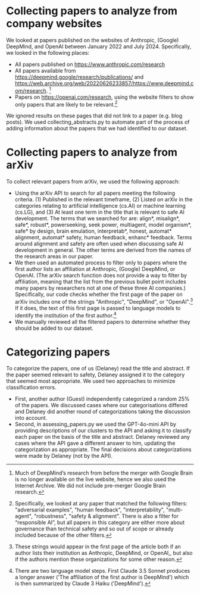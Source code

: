# Collecting papers to analyze from company websites
We looked at papers published on the websites of Anthropic, (Google) DeepMind, and OpenAI between January 2022 and July 2024. Specifically, we looked in the following places:
* All papers published on https://www.anthropic.com/research
* All papers available from https://deepmind.google/research/publications/ and https://web.archive.org/web/20220626233857/https://www.deepmind.com/research. [^1]
* Papers on https://openai.com/research, using the website filters to show only papers that are likely to be relevant.[^2]

We ignored results on these pages that did not link to a paper (e.g. blog posts). We used collecting_abstracts.py to automate part of the process of adding information about the papers that we had identified to our dataset.

# Collecting papers to analyze from arXiv
To collect relevant papers from arXiv, we used the following approach:
* Using the arXiv API to search for all papers meeting the following criteria. (1) Published in the relevant timeframe, (2) Listed on arXiv in the categories relating to artificial intelligence (cs.AI) or machine learning (cs.LG), and (3) At least one term in the title that is relevant to safe AI development. The terms that we searched for are: align*, misalign*, safe*, robust*, powerseeking, seek power, multiagent, model organism*, safe* by design, brain emulation, interpretab*, honest, automat* alignment, automat* safety, human feedback, enhanc* feedback. Terms around alignment and safety are often used when discussing safe AI development in general. The other terms are derived from the names of the research areas in our paper.
* We then used an automated process to filter only to papers where the first author lists an affiliation at Anthropic, (Google) DeepMind, or OpenAI. (The arXiv search function does not provide a way to filter by affiliation, meaning that the list from the previous bullet point includes many papers by researchers not at one of these three AI companies.) Specifically, our code checks whether the first page of the paper on arXiv includes one of the strings "Anthropic", "DeepMind", or "OpenAI".[^3] If it does, the text of this first page is passed to language models to identify the institution of the first author.[^4]
* We manually reviewed all the filtered papers to determine whether they should be added to our dataset.

# Categorizing papers
To categorize the papers, one of us (Delaney) read the title and abstract. If the paper seemed relevant to safety, Delaney assigned it to the category that seemed most appropriate.
We used two approaches to minimize classification errors.
* First, another author (Guest) independently categorized a random 25% of the papers.
We discussed cases where our categorisations differed and Delaney did another round of categorizations taking the discussion into account.
* Second, in assessing_papers.py we used the GPT-4o-mini API by providing descriptions of our clusters to the API and asking it to classify each paper on the basis of the title and abstract. Delaney reviewed any cases where the API gave a different answer to him, updating the categorization as appropriate.
The final decisions about categorizations were made by Delaney (not by the API).

[^1]: Much of DeepMind’s research from before the merger with Google Brain is no longer available on the live website, hence we also used the Internet Archive.
We did not include pre-merger Google Brain research.
[^2]: Specifically, we looked at any paper that matched the following filters: "adversarial examples", "human feedback", "interpretability", "multi-agent", "robustness", "safety & alignment".
There is also a filter for “responsible AI”, but all papers in this category are either more about governance than technical safety and so out of scope or already included because of the other filters.
[^3]: These strings would appear in the first page of the article both if an author lists their institution as Anthropic, DeepMind, or OpenAI,, but also if the authors mention these organizations for some other reason.
[^4]: There are two language model steps. First Claude 3.5 Sonnet produces a longer answer ('The affiliation of the first author is DeepMind') which is then summarized by Claude 3 Haiku ('DeepMind').
